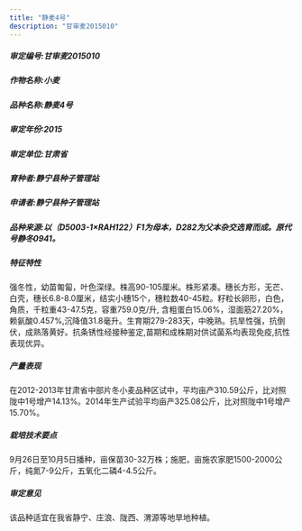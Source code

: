 ```yaml
---
title: "静麦4号"
description: "甘审麦2015010"
---
```

##### 审定编号:甘审麦2015010

##### 作物名称:小麦

##### 品种名称:静麦4号

##### 审定年份:2015

##### 审定单位:甘肃省

##### 育种者:静宁县种子管理站

##### 申请者:静宁县种子管理站

##### 品种来源:以（D5003-1×RAH122）F1为母本，D282为父本杂交选育而成。原代号静冬0941。

##### 特征特性
强冬性，幼苗匍匐，叶色深绿。株高90-105厘米。株形紧凑。穗长方形，无芒、白壳，穗长6.8-8.0厘米，结实小穗15个，穗粒数40-45粒。籽粒长卵形，白色，角质，千粒重43-47.5克，容重759.0克/升, 含粗蛋白15.06%，湿面筋27.20%，赖氨酸0.457%,沉降值31.8毫升。生育期279-283天，中晚熟。抗旱性强，抗倒伏，成熟落黄好。抗条锈性经接种鉴定,苗期和成株期对供试菌系均表现免疫,抗性表现优异。

##### 产量表现
在2012-2013年甘肃省中部片冬小麦品种区试中，平均亩产310.59公斤，比对照陇中1号增产14.13%。2014年生产试验平均亩产325.08公斤，比对照陇中1号增产15.70%。

##### 栽培技术要点
9月26日至10月5日播种，亩保苗30-32万株；施肥，亩施农家肥1500-2000公斤，纯氮7-9公斤，五氧化二磷4-4.5公斤。

##### 审定意见
该品种适宜在我省静宁、庄浪、陇西、渭源等地旱地种植。
